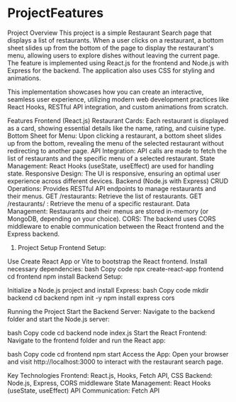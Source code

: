 # ProjectFeatures

Project Overview
This project is a simple Restaurant Search page that displays a list of restaurants. When a user clicks on a restaurant, a bottom sheet slides up from the bottom of the page to display the restaurant's menu, allowing users to explore dishes without leaving the current page. The feature is implemented using React.js for the frontend and Node.js with Express for the backend. The application also uses CSS for styling and animations.

This implementation showcases how you can create an interactive, seamless user experience, utilizing modern web development practices like React Hooks, RESTful API integration, and custom animations from scratch.

Features
Frontend (React.js)
Restaurant Cards: Each restaurant is displayed as a card, showing essential details like the name, rating, and cuisine type.
Bottom Sheet for Menu: Upon clicking a restaurant, a bottom sheet slides up from the bottom, revealing the menu of the selected restaurant without redirecting to another page.
API Integration: API calls are made to fetch the list of restaurants and the specific menu of a selected restaurant.
State Management: React Hooks (useState, useEffect) are used for handling state.
Responsive Design: The UI is responsive, ensuring an optimal user experience across different devices.
Backend (Node.js with Express)
CRUD Operations: Provides RESTful API endpoints to manage restaurants and their menus.
GET /restaurants: Retrieve the list of restaurants.
GET /restaurants/
: Retrieve the menu of a specific restaurant.
Data Management: Restaurants and their menus are stored in-memory (or MongoDB, depending on your choice).
CORS: The backend uses CORS middleware to enable communication between the React frontend and the Express backend.

1. Project Setup
   Frontend Setup:

Use Create React App or Vite to bootstrap the React frontend.
Install necessary dependencies:
bash
Copy code
npx create-react-app frontend
cd frontend
npm install
Backend Setup:

Initialize a Node.js project and install Express:
bash
Copy code
mkdir backend
cd backend
npm init -y
npm install express cors

Running the Project
Start the Backend Server: Navigate to the backend folder and start the Node.js server:

bash
Copy code
cd backend
node index.js
Start the React Frontend: Navigate to the frontend folder and run the React app:

bash
Copy code
cd frontend
npm start
Access the App: Open your browser and visit http://localhost:3000 to interact with the restaurant search page.

Key Technologies
Frontend: React.js, Hooks, Fetch API, CSS
Backend: Node.js, Express, CORS middleware
State Management: React Hooks (useState, useEffect)
API Communication: Fetch API
